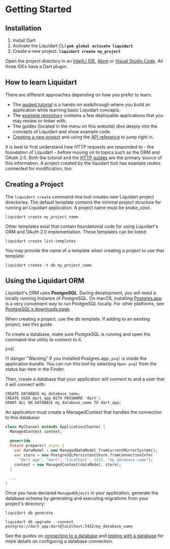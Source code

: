 # Getting Started

## Installation

1. Install Dart
2. Activate the Liquidart CLI
   **`pub global activate liquidart`**
3. Create a new project.
   **`liquidart create my_project`**

Open the project directory in an [IntelliJ IDE](https://www.jetbrains.com/idea/download/), [Atom](https://atom.io/) or [Visual Studio Code](https://code.visualstudio.com/). All three IDEs have a Dart plugin.

## How to learn Liquidart

There are different approaches depending on how you prefer to learn.

- The [guided tutorial](https://aldrinsartfactory.github.io/liquidart/tutorial/getting-started/) is a hands-on walkthrough where you build an application while learning basic Liquidart concepts.
- The [example repository](https://github.com/stablekernel/liquidart_examples) contains a few deployable applications that you may review or tinker with.
- The guides (located in the menu on this website) dive deeply into the concepts of Liquidart and show example code.
- [Creating a new project](https://aldrinsartfactory.github.io/liquidart/getting_started/#creating-a-project) and using the [API reference](https://pub.dev/documentation/liquidart/latest/) to jump right in.

It is best to first understand how HTTP requests are responded to - the foundation of Liquidart - before moving on to topics such as the ORM and OAuth 2.0. Both the tutorial and the [HTTP guides](https://aldrinsartfactory.github.io/liquidart/http/) are the primary source of this information. A project created by the liquidart tool has example routes connected for modification, too.

## Creating a Project

The `liquidart create` command-line tool creates new Liquidart project directories. The default template contains the minimal project structure for running an Liquidart application. A project name must be *snake_case*.

```
liquidart create my_project_name
```

Other templates exist that contain foundational code for using Liquidart's ORM and OAuth 2.0 implementation. These templates can be listed:

```
liquidart create list-templates
```

You may provide the name of a template when creating a project to use that template:

```
liquidart create -t db my_project_name
```

## Using the Liquidart ORM

Liquidart's ORM uses **PostgreSQL**. During development, you will need a locally running instance of PostgreSQL. On macOS, installing [Postgres.app](https://postgresapp.com/) is a very convenient way to run PostgreSQL locally. For other platforms, see [PostgreSQL's downloads page](https://www.postgresql.org/download/).

When creating a project, use the db template. If adding to an existing project, see this guide.

To create a database, make sure PostgreSQL is running and open the command-line utility to connect to it.

`psql`

!!! danger "Warning"
    If you installed Postgres.app, `psql` is inside the application bundle. You can run this tool by selecting `Open psql` from the status bar item in the Finder.

Then, create a database that your application will connect to and a user that it will connect with:

```
CREATE DATABASE my_database_name;
CREATE USER dart_app WITH PASSWORD 'dart';
GRANT ALL ON DATABASE my_database_name TO dart_app;
```

An application must create a ManagedContext that handles the connection to this database:

```dart
class MyChannel extends ApplicationChannel {
  ManagedContext context;

  @override
  Future prepare() async {
    var dataModel = new ManagedDataModel.fromCurrentMirrorSystem();
    var store = new PostgreSQLPersistentStore.fromConnectionInfo(
      "dart_app", "dart", "localhost", 5432, "my_database_name");
    context = new ManagedContext(dataModel, store);
  }

  ...
}
```

Once you have declared *`ManagedObjects`* in your application, generate the database schema by generating and executing migrations from your project's directory:

```
liquidart db generate
```

```
liquidart db upgrade --connect postgres://dart_app:dart@localhost:5432/my_database_name
```

See the guides on [connecting to a database](https://aldrinsartfactory.github.io/liquidart/db/connecting/) and [testing with a database](https://aldrinsartfactory.github.io/liquidart/testing/mixins/) for more details on configuring a database connection.